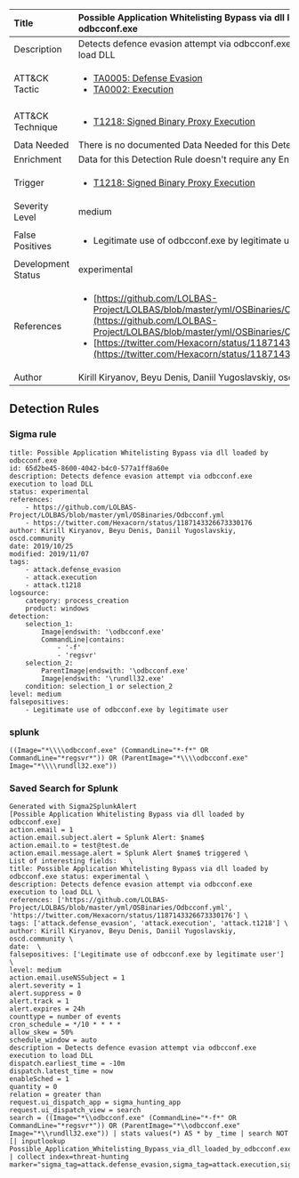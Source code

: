 | Title                | Possible Application Whitelisting Bypass via dll loaded by odbcconf.exe                                                                                                                                                 |
|:---------------------|:------------------------------------------------------------------------------------------------------------------------------------------------------------|
| Description          | Detects defence evasion attempt via odbcconf.exe execution to load DLL                                                                                                                                           |
| ATT&amp;CK Tactic    |  <ul><li>[TA0005: Defense Evasion](https://attack.mitre.org/tactics/TA0005)</li><li>[TA0002: Execution](https://attack.mitre.org/tactics/TA0002)</li></ul>  |
| ATT&amp;CK Technique | <ul><li>[T1218: Signed Binary Proxy Execution](https://attack.mitre.org/techniques/T1218)</li></ul>  |
| Data Needed          |  There is no documented Data Needed for this Detection Rule yet  |
| Enrichment           |  Data for this Detection Rule doesn't require any Enrichments.  |
| Trigger              | <ul><li>[T1218: Signed Binary Proxy Execution](../Triggers/T1218.md)</li></ul>  |
| Severity Level       | medium |
| False Positives      | <ul><li>Legitimate use of odbcconf.exe by legitimate user</li></ul>  |
| Development Status   | experimental |
| References           | <ul><li>[https://github.com/LOLBAS-Project/LOLBAS/blob/master/yml/OSBinaries/Odbcconf.yml](https://github.com/LOLBAS-Project/LOLBAS/blob/master/yml/OSBinaries/Odbcconf.yml)</li><li>[https://twitter.com/Hexacorn/status/1187143326673330176](https://twitter.com/Hexacorn/status/1187143326673330176)</li></ul>  |
| Author               | Kirill Kiryanov, Beyu Denis, Daniil Yugoslavskiy, oscd.community |


## Detection Rules

### Sigma rule

```
title: Possible Application Whitelisting Bypass via dll loaded by odbcconf.exe
id: 65d2be45-8600-4042-b4c0-577a1ff8a60e
description: Detects defence evasion attempt via odbcconf.exe execution to load DLL
status: experimental
references:
    - https://github.com/LOLBAS-Project/LOLBAS/blob/master/yml/OSBinaries/Odbcconf.yml
    - https://twitter.com/Hexacorn/status/1187143326673330176
author: Kirill Kiryanov, Beyu Denis, Daniil Yugoslavskiy, oscd.community
date: 2019/10/25
modified: 2019/11/07
tags:
    - attack.defense_evasion
    - attack.execution
    - attack.t1218
logsource:
    category: process_creation
    product: windows
detection:
    selection_1:
        Image|endswith: '\odbcconf.exe'
        CommandLine|contains: 
            - '-f'
            - 'regsvr'
    selection_2:
        ParentImage|endswith: '\odbcconf.exe'
        Image|endswith: '\rundll32.exe'
    condition: selection_1 or selection_2
level: medium
falsepositives:
    - Legitimate use of odbcconf.exe by legitimate user

```





### splunk
    
```
((Image="*\\\\odbcconf.exe" (CommandLine="*-f*" OR CommandLine="*regsvr*")) OR (ParentImage="*\\\\odbcconf.exe" Image="*\\\\rundll32.exe"))
```






### Saved Search for Splunk

```
Generated with Sigma2SplunkAlert
[Possible Application Whitelisting Bypass via dll loaded by odbcconf.exe]
action.email = 1
action.email.subject.alert = Splunk Alert: $name$
action.email.to = test@test.de
action.email.message.alert = Splunk Alert $name$ triggered \
List of interesting fields:   \
title: Possible Application Whitelisting Bypass via dll loaded by odbcconf.exe status: experimental \
description: Detects defence evasion attempt via odbcconf.exe execution to load DLL \
references: ['https://github.com/LOLBAS-Project/LOLBAS/blob/master/yml/OSBinaries/Odbcconf.yml', 'https://twitter.com/Hexacorn/status/1187143326673330176'] \
tags: ['attack.defense_evasion', 'attack.execution', 'attack.t1218'] \
author: Kirill Kiryanov, Beyu Denis, Daniil Yugoslavskiy, oscd.community \
date:  \
falsepositives: ['Legitimate use of odbcconf.exe by legitimate user'] \
level: medium
action.email.useNSSubject = 1
alert.severity = 1
alert.suppress = 0
alert.track = 1
alert.expires = 24h
counttype = number of events
cron_schedule = */10 * * * *
allow_skew = 50%
schedule_window = auto
description = Detects defence evasion attempt via odbcconf.exe execution to load DLL
dispatch.earliest_time = -10m
dispatch.latest_time = now
enableSched = 1
quantity = 0
relation = greater than
request.ui_dispatch_app = sigma_hunting_app
request.ui_dispatch_view = search
search = ((Image="*\\odbcconf.exe" (CommandLine="*-f*" OR CommandLine="*regsvr*")) OR (ParentImage="*\\odbcconf.exe" Image="*\\rundll32.exe")) | stats values(*) AS * by _time | search NOT [| inputlookup Possible_Application_Whitelisting_Bypass_via_dll_loaded_by_odbcconf.exe_whitelist.csv] | collect index=threat-hunting marker="sigma_tag=attack.defense_evasion,sigma_tag=attack.execution,sigma_tag=attack.t1218,level=medium"
```

